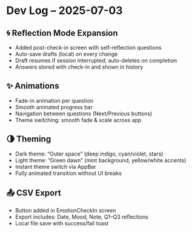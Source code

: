 
# Dev Log – 2025-07-03

## 🌀 Reflection Mode Expansion
- Added post-check-in screen with self-reflection questions
- Auto-save drafts (local) on every change
- Draft resumes if session interrupted; auto-deletes on completion
- Answers stored with check-in and shown in history

## ✨ Animations
- Fade-in animation per question
- Smooth animated progress bar
- Navigation between questions (Next/Previous buttons)
- Theme switching: smooth fade & scale across app

## 🌗 Theming
- Dark theme: “Outer space” (deep indigo, cyan/violet, stars)
- Light theme: “Green dawn” (mint background, yellow/white accents)
- Instant theme switch via AppBar
- Fully animated transition without UI breaks

## 📤 CSV Export
- Button added in EmotionCheckIn screen
- Export includes: Date, Mood, Note, Q1–Q3 reflections
- Local file save with success/fail toast
